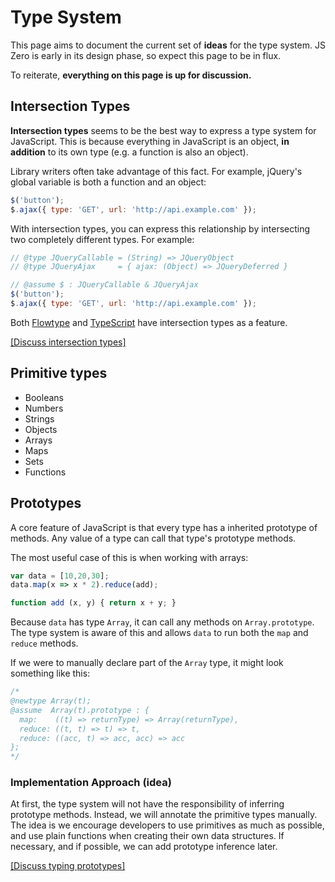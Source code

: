 # Type System

This page aims to document the current set of **ideas** for the type system. JS Zero is early in its design phase, so expect this page to be in flux.

To reiterate, **everything on this page is up for discussion.**

## Intersection Types

**Intersection types** seems to be the best way to express a type system for JavaScript. This is because everything in JavaScript is an object, **in addition** to its own type (e.g. a function is also an object).

Library writers often take advantage of this fact. For example, jQuery's global variable is both a function and an object:

```javascript
$('button');
$.ajax({ type: 'GET', url: 'http://api.example.com' });
```

With intersection types, you can express this relationship by intersecting two completely different types. For example:

```javascript
// @type JQueryCallable = (String) => JQueryObject
// @type JQueryAjax     = { ajax: (Object) => JQueryDeferred }

// @assume $ : JQueryCallable & JQueryAjax
$('button');
$.ajax({ type: 'GET', url: 'http://api.example.com' });
```

Both [Flowtype](http://flowtype.org/) and [TypeScript](http://www.typescriptlang.org/) have intersection types as a feature.

[[Discuss intersection types]](http://discuss.js-zero.com/t/intersection-types/17)

## Primitive types

- Booleans
- Numbers
- Strings
- Objects
- Arrays
- Maps
- Sets
- Functions

## Prototypes

A core feature of JavaScript is that every type has a inherited prototype of methods. Any value of a type can call that type's prototype methods.

The most useful case of this is when working with arrays:

```javascript
var data = [10,20,30];
data.map(x => x * 2).reduce(add);

function add (x, y) { return x + y; }
```

Because `data` has type `Array`, it can call any methods on `Array.prototype`. The type system is aware of this and allows `data` to run both the `map` and `reduce` methods.

If we were to manually declare part of the `Array` type, it might look something like this:

```javascript
/*
@newtype Array(t);
@assume  Array(t).prototype : {
  map:    ((t) => returnType) => Array(returnType),
  reduce: ((t, t) => t) => t,
  reduce: ((acc, t) => acc, acc) => acc
};
*/
```

### Implementation Approach (idea)

At first, the type system will not have the responsibility of inferring prototype methods. Instead, we will annotate the primitive types manually. The idea is we encourage developers to use primitives as much as possible, and use plain functions when creating their own data structures. If necessary, and if possible, we can add prototype inference later.

[[Discuss typing prototypes]](http://discuss.js-zero.com/t/typing-prototypes/18/1)
